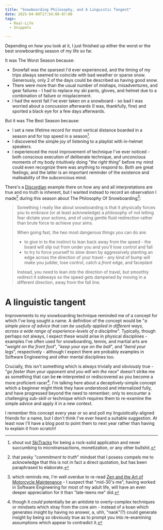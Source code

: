 ```yaml
---
title: "Snowboarding Philosophy, and A Linguistic Tangent"
date: 2025-04-09T17:54:09-07:00
tags:
  - Real-Life
  - Snippets

---
```

Depending on how you look at it, I just finished up either the worst or the best snowboarding season of my life so far.
<!--more-->

It was The Worst Season because:
* Snowfall was the sparsest I'd ever experienced, and the timing of my trips always seemed to coincide with bad weather or sparse snow. Generously, only 2 of the days could be described as having good snow.
* There were more than the usual number of mishaps, misadventures, and gear failures - I had to replace my ski pants, gloves, and helmet due to a combination of failure or misplacement.
* I had the worst fall I've ever taken on a snowboard - so bad I was worried about a concussion afterwards (I was, thankfully, fine) and sported a black eye for a few days afterwards.

But it was The Best Season because:
* I set a new lifetime record for most vertical distance boarded in a season and for top speed in a season[^ski-tracks].
* I discovered the simple joy of listening to a playlist with in-helmet speakers.
* I experienced the most improvement of technique I've ever noticed - both conscious execution of deliberate technique, and unconcious moments of my body intuitively doing "_the right thing_" before my mind could even recognize there was anything to respond to. Both are great feelings; and the latter is an important reminder of the existence and malleability of the subconcious mind.

There's a [Discordian](https://www.learnreligions.com/discordianism-95677) example there on how any and all interpretations are true and no truth is inherent, but I wanted instead to record an observation I made[^truthfulness] during this season about The Philosophy Of Snowboarding[^motorcycle]:

> Something I really like about snowboarding is that it physically forces you to embrace (or at least acknowledge) a philosophy of not letting fear dictate your actions, and of using gentle fluid redirection rather than brute force to achieve your aims.
>
> When going fast, the two most dangerous things you can do are:
> * to give in to the instinct to lean back away from the speed - the board will slip out from under you and you'll lose control and fall
> * to try to force yourself to slow down by aggressively planting an edge across the direction of your travel - any kind of bump will make you judder, lose control, catch a *front* edge, and faceplant
>
> Instead, you need to lean *into* the direction of travel, but smoothly redirect it sideways so the speed gets dampened by moving in a different direction, away from the fall line.

# A linguistic tangent

Improvements to my snowboarding technique reminded me of a concept for which I've long sought a name. A definition of the concept would be "_a simple piece of advice that can be usefully applied in different ways, across a wide range of experience-levels of a discipline_". Typically, though perhaps not always, I expect these would arise in physical disciplines - examples I've often used for snowboarding, tennis, and martial arts are "_weight on the front foot_", "_keep your eye on the ball_", and "_bend your legs_", respectively - although I expect there are probably examples in Software Engineering and other mental disciplines too.

Crucially, this isn't something which is always trivially and obviously true - "_go faster than your opponent and you will win the race_" doesn't strike me as something that can be **re**-interpreted or rediscovered as you become a more proficient racer[^antidote]. I'm talking here about a deceptively-simple concept which a beginner might think they have understood and internalized fully, and have progressed beyond the need to remember; only to encounter a challenging sub-skill or technique which requires them to re-examine the simple advice and apply it in a new context.

I remember this concept every year or so and poll my linguistically-aligned friends for a name, but I don't think I've ever heard a suitable suggestion. At least now I'll have a blog post to point them to next year rather than having to explain it from scratch!

[^ski-tracks]: shout out [SkiTracks](https://www.skitracks.com/) for being a rock-solid application and never succumbing to microtransactions, monetization, or any other bullshit.
[^truthfulness]: that pesky "_commitment to truth_" mindset that I posess compels me to acknowledge that this is not in fact a direct quotation, but has been paraphrased to elaborate.
[^motorcycle]: which reminds me, I'm well overdue to re-read [Zen and the Art of Motorcycle Maintenance](https://en.wikipedia.org/wiki/Zen_and_the_Art_of_Motorcycle_Maintenance) - I suspect that "mid-30's me", having worked in Software Engineering for most of my adult life, will have an even deeper appreciation for it than "late-teens me" did.
[^antidote]: though it _could_ potentially be an antidote to overly-complex techniques or mindsets which stray from the core aim - instead of a koan which generates insight by having no answer, a, uhh, "naok"(?) could generate insight by being _so_ obviously true as to prompt you into re-examining assumptions which appear to contradict it.
